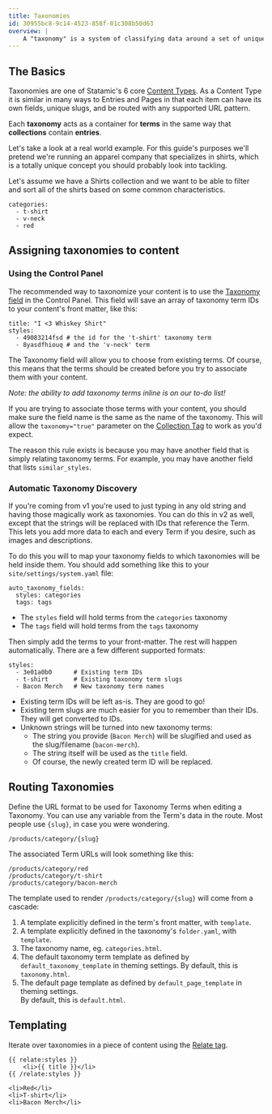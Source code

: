 ```yaml
---
title: Taxonomies
id: 30955bc8-9c14-4523-858f-01c308b50d63
overview: |
    A "taxonomy" is a system of classifying data around a set of unique characteristics such as category, color, or the way smart scientists have grouped all living creatures into Kingdoms, Species and so on. On the other hand, "taxidermies" is the rarely used plural of stuffed dead animals.
---
```

## The Basics

Taxonomies are one of Statamic's 6 core [Content Types][content-types]. As a Content Type it is similar in many ways to Entries and Pages in that each item can have its own fields, unique slugs, and be routed with any supported URL pattern.

Each **taxonomy** acts as a container for **terms** in the same way that **collections** contain **entries**.

Let's take a look at a real world example. For this guide's purposes we'll pretend we're running an apparel company that specializes in shirts, which is a totally unique concept you should probably look into tackling.

Let's assume we have a Shirts collection and we want to be able to filter and sort all of the shirts based on some common characteristics.

```.language-yaml
categories:
  - t-shirt
  - v-neck
  - red
```

## Assigning taxonomies to content

### Using the Control Panel

The recommended way to taxonomize your content is to use the [Taxonomy field](/reference/fieldtypes/taxonomy) in the
Control Panel. This field will save an array of taxonomy term IDs to your content's front matter, like this:

``` .language-yaml
title: "I <3 Whiskey Shirt"
styles:
  - 49083214fsd # the id for the 't-shirt' taxonomy term
  - 8yasdfhiouq # and the 'v-neck' term
```

The Taxonomy field will allow you to choose from existing terms. Of course, this means that the terms should
be created before you try to associate them with your content.

_Note: the ability to add taxonomy terms inline is on our to-do list!_

If you are trying to associate those terms with your content, you should make sure the field name is the same
as the name of the taxonomy. This will allow the `taxonomy="true"` parameter on the [Collection Tag][collection-tag]
to work as you'd expect.

The reason this rule exists is because you may have another field that is simply relating taxonomy terms. For example,
you may have another field that lists `similar_styles`.

### Automatic Taxonomy Discovery

If you're coming from v1 you're used to just typing in any old string and having those magically work as taxonomies. You can do this in v2 as well, except that the strings will be replaced with IDs that reference the Term. This lets you add more data to each and every Term if you desire, such as images and descriptions.

To do this you will to map your taxonomy fields to which taxonomies will be held
inside them. You should add something like this to your `site/settings/system.yaml` file:

``` .language-yaml
auto_taxonomy_fields:
  styles: categories
  tags: tags
```

- The `styles` field will hold terms from the `categories` taxonomy
- The `tags` field will hold terms from the `tags` taxonomy

Then simply add the terms to your front-matter. The rest will happen automatically. There are a few different supported formats:

``` .language-yaml
styles:
  - 3e01a0b0      # Existing term IDs
  - t-shirt       # Existing taxonomy term slugs
  - Bacon Merch   # New taxonomy term names
```

- Existing term IDs will be left as-is. They are good to go!
- Existing term slugs are much easier for you to remember than their IDs. They will get converted to IDs.
- Unknown strings will be turned into new taxonomy terms:
  - The string you provide (`Bacon Merch`) will be slugified and used as the slug/filename (`bacon-merch`).
  - The string itself will be used as the `title` field.
  - Of course, the newly created term ID will be replaced.

## Routing Taxonomies

Define the URL format to be used for Taxonomy Terms when editing a Taxonomy. You can use any variable from the Term's data in the route. Most people use `{slug}`, in case you were wondering.

``` .language-yaml
/products/category/{slug}
```

The associated Term URLs will look something like this:

``` .language-output
/products/category/red
/products/category/t-shirt
/products/category/bacon-merch
```

The template used to render `/products/category/{slug}` will come from a cascade:

1. A template explicitly defined in the term's front matter, with `template`.
2. A template explicitly defined in the taxonomy's `folder.yaml`, with `template`.
3. The taxonomy name, eg. `categories.html`.
4. The default taxonomy term template as defined by `default_taxonomy_template` in theming
   settings. By default, this is `taxonomy.html`.
5. The default page template as defined by `default_page_template` in theming settings.  
   By default, this is `default.html`.

## Templating

Iterate over taxonomies in a piece of content using the [Relate tag](/reference/tags/relate).

```
{{ relate:styles }}
    <li>{{ title }}</li>
{{ /relate:styles }}
```

``` .language-output
<li>Red</li>
<li>T-shirt</li>
<li>Bacon Merch</li>
```

[content-types]: /guides/content-types
[collection-tag]: /reference/tags/collection
